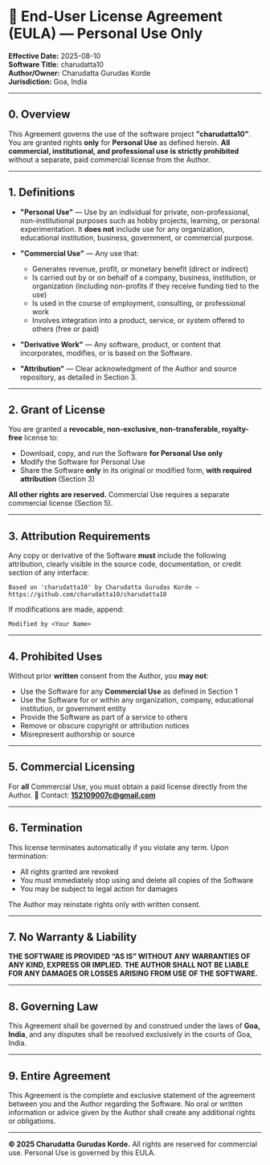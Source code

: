 # 📜 End-User License Agreement (EULA) — Personal Use Only

**Effective Date:** 2025-08-10  
**Software Title:** charudatta10   
**Author/Owner:** Charudatta Gurudas Korde  
**Jurisdiction:** Goa, India  

---

## 0. Overview

This Agreement governs the use of the software project **"charudatta10"**.
You are granted rights **only** for **Personal Use** as defined herein.
**All commercial, institutional, and professional use is strictly prohibited** without a separate, paid commercial license from the Author.

---

## 1. Definitions

* **"Personal Use"** — Use by an individual for private, non-professional, non-institutional purposes such as hobby projects, learning, or personal experimentation. It **does not** include use for any organization, educational institution, business, government, or commercial purpose.

* **"Commercial Use"** — Any use that:

  * Generates revenue, profit, or monetary benefit (direct or indirect)
  * Is carried out by or on behalf of a company, business, institution, or organization (including non-profits if they receive funding tied to the use)
  * Is used in the course of employment, consulting, or professional work
  * Involves integration into a product, service, or system offered to others (free or paid)

* **"Derivative Work"** — Any software, product, or content that incorporates, modifies, or is based on the Software.

* **"Attribution"** — Clear acknowledgment of the Author and source repository, as detailed in Section 3.

---

## 2. Grant of License

You are granted a **revocable, non-exclusive, non-transferable, royalty-free** license to:

* Download, copy, and run the Software **for Personal Use only**
* Modify the Software for Personal Use
* Share the Software **only** in its original or modified form, **with required attribution** (Section 3)

**All other rights are reserved.** Commercial Use requires a separate commercial license (Section 5).

---

## 3. Attribution Requirements

Any copy or derivative of the Software **must** include the following attribution, clearly visible in the source code, documentation, or credit section of any interface:

```
Based on 'charudatta10' by Charudatta Gurudas Korde — https://github.com/charudatta10/charudatta10
```

If modifications are made, append:

```
Modified by <Your Name>
```

---

## 4. Prohibited Uses

Without prior **written** consent from the Author, you **may not**:

* Use the Software for any **Commercial Use** as defined in Section 1
* Use the Software for or within any organization, company, educational institution, or government entity
* Provide the Software as part of a service to others
* Remove or obscure copyright or attribution notices
* Misrepresent authorship or source

---

## 5. Commercial Licensing

For **all** Commercial Use, you must obtain a paid license directly from the Author.
📧 Contact: **[152109007c@gmail.com](mailto:152109007c@gmail.com)**

---

## 6. Termination

This license terminates automatically if you violate any term. Upon termination:

* All rights granted are revoked
* You must immediately stop using and delete all copies of the Software
* You may be subject to legal action for damages

The Author may reinstate rights only with written consent.

---

## 7. No Warranty & Liability

**THE SOFTWARE IS PROVIDED “AS IS” WITHOUT ANY WARRANTIES OF ANY KIND, EXPRESS OR IMPLIED.**
**THE AUTHOR SHALL NOT BE LIABLE FOR ANY DAMAGES OR LOSSES ARISING FROM USE OF THE SOFTWARE.**

---

## 8. Governing Law

This Agreement shall be governed by and construed under the laws of **Goa, India**, and any disputes shall be resolved exclusively in the courts of Goa, India.

---

## 9. Entire Agreement

This Agreement is the complete and exclusive statement of the agreement between you and the Author regarding the Software.
No oral or written information or advice given by the Author shall create any additional rights or obligations.

---

**© 2025 Charudatta Gurudas Korde.**
All rights are reserved for commercial use. Personal Use is governed by this EULA.
